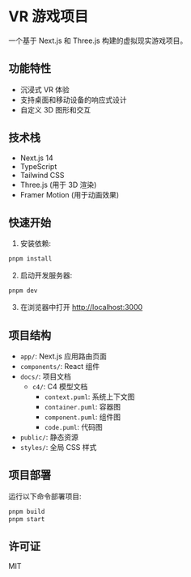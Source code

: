 # VR 游戏项目

一个基于 Next.js 和 Three.js 构建的虚拟现实游戏项目。

## 功能特性

- 沉浸式 VR 体验
- 支持桌面和移动设备的响应式设计
- 自定义 3D 图形和交互

## 技术栈

- Next.js 14
- TypeScript
- Tailwind CSS
- Three.js (用于 3D 渲染)
- Framer Motion (用于动画效果)

## 快速开始

1. 安装依赖:

```bash
pnpm install
```

2. 启动开发服务器:

```bash
pnpm dev
```

3. 在浏览器中打开 [http://localhost:3000](http://localhost:3000)

## 项目结构

- `app/`: Next.js 应用路由页面
- `components/`: React 组件
- `docs/`: 项目文档
  - `c4/`: C4 模型文档
    - `context.puml`: 系统上下文图
    - `container.puml`: 容器图
    - `component.puml`: 组件图
    - `code.puml`: 代码图
- `public/`: 静态资源
- `styles/`: 全局 CSS 样式

## 项目部署

运行以下命令部署项目:

```bash
pnpm build
pnpm start
```

## 许可证

MIT
